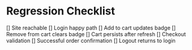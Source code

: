 # Regression Checklist
[] Site reachable
[] Login happy path
[] Add to cart updates badge
[] Remove from cart clears badge
[] Cart persists after refresh
[] Checkout validation
[] Successful order confirmation
[] Logout returns to login
